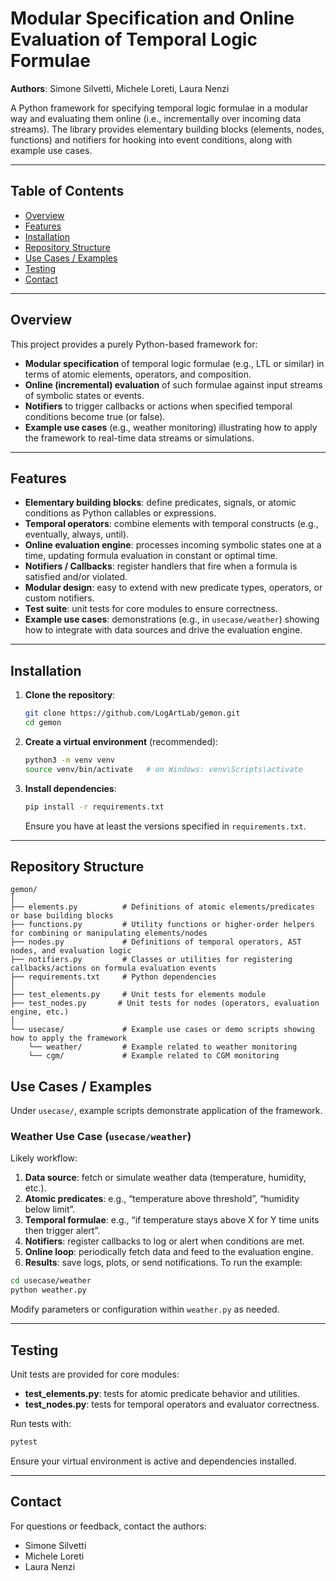 # Modular Specification and Online Evaluation of Temporal Logic Formulae

**Authors**: Simone Silvetti, Michele Loreti, Laura Nenzi

A Python framework for specifying temporal logic formulae in a modular way and evaluating them online (i.e., incrementally over incoming data streams). The library provides elementary building blocks (elements, nodes, functions) and notifiers for hooking into event conditions, along with example use cases.

---

## Table of Contents

- [Overview](#overview)
- [Features](#features)
- [Installation](#installation)
- [Repository Structure](#repository-structure)
- [Use Cases / Examples](#use-cases--examples)
- [Testing](#testing)
- [Contact](#contact)

---

## Overview

This project provides a purely Python-based framework for:
- **Modular specification** of temporal logic formulae (e.g., LTL or similar) in terms of atomic elements, operators, and composition.
- **Online (incremental) evaluation** of such formulae against input streams of symbolic states or events.
- **Notifiers** to trigger callbacks or actions when specified temporal conditions become true (or false).
- **Example use cases** (e.g., weather monitoring) illustrating how to apply the framework to real-time data streams or simulations.

---

## Features

- **Elementary building blocks**: define predicates, signals, or atomic conditions as Python callables or expressions.
- **Temporal operators**: combine elements with temporal constructs (e.g., eventually, always, until).
- **Online evaluation engine**: processes incoming symbolic states one at a time, updating formula evaluation in constant or optimal time.
- **Notifiers / Callbacks**: register handlers that fire when a formula is satisfied and/or violated.
- **Modular design**: easy to extend with new predicate types, operators, or custom notifiers.
- **Test suite**: unit tests for core modules to ensure correctness.
- **Example use cases**: demonstrations (e.g., in `usecase/weather`) showing how to integrate with data sources and drive the evaluation engine.

---

## Installation

1. **Clone the repository**:
   ```bash
   git clone https://github.com/LogArtLab/gemon.git
   cd gemon
   ```
2. **Create a virtual environment** (recommended):
   ```bash
   python3 -m venv venv
   source venv/bin/activate   # on Windows: venv\Scripts\activate
   ```
3. **Install dependencies**:
   ```bash
   pip install -r requirements.txt
   ```
   Ensure you have at least the versions specified in `requirements.txt`.

---

## Repository Structure

```
gemon/
│
├── elements.py          # Definitions of atomic elements/predicates or base building blocks
├── functions.py         # Utility functions or higher-order helpers for combining or manipulating elements/nodes
├── nodes.py             # Definitions of temporal operators, AST nodes, and evaluation logic
├── notifiers.py         # Classes or utilities for registering callbacks/actions on formula evaluation events
├── requirements.txt     # Python dependencies
│
├── test_elements.py     # Unit tests for elements module
├── test_nodes.py       # Unit tests for nodes (operators, evaluation engine, etc.)
│
└── usecase/             # Example use cases or demo scripts showing how to apply the framework
    └── weather/         # Example related to weather monitoring
    └── cgm/             # Example related to CGM monitoring
```

## Use Cases / Examples

Under `usecase/`, example scripts demonstrate application of the framework.

### Weather Use Case (`usecase/weather`)
Likely workflow:
1. **Data source**: fetch or simulate weather data (temperature, humidity, etc.).
2. **Atomic predicates**: e.g., “temperature above threshold”, “humidity below limit”.
3. **Temporal formulae**: e.g., “if temperature stays above X for Y time units then trigger alert”.
4. **Notifiers**: register callbacks to log or alert when conditions are met.
5. **Online loop**: periodically fetch data and feed to the evaluation engine.
6. **Results**: save logs, plots, or send notifications.
To run the example:
```bash
cd usecase/weather
python weather.py
```
Modify parameters or configuration within `weather.py` as needed.

---

## Testing

Unit tests are provided for core modules:
- **test_elements.py**: tests for atomic predicate behavior and utilities.
- **test_nodes.py**: tests for temporal operators and evaluator correctness.

Run tests with:
```bash
pytest
```
Ensure your virtual environment is active and dependencies installed.

---

## Contact

For questions or feedback, contact the authors:
- Simone Silvetti
- Michele Loreti
- Laura Nenzi
